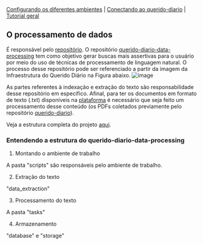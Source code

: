 [Configurando os diferentes ambientes](https://github.com/Luisa-Coelho/qd-data-processing/blob/readme_update/configurando_ambientes.md) | [Conectando ao querido-diario](https://github.com/Luisa-Coelho/qd-data-processing/blob/readme_update/README.md) | [Tutorial geral](https://github.com/Luisa-Coelho/qd-data-processing/blob/readme_update/tutorial.md)

## O processamento de dados

É responsável pelo [repositório](https://github.com/okfn-brasil/querido-diario-data-processing). O repositório [querido-diario-data-processing](https://github.com/okfn-brasil/querido-diario-data-processing) tem como objetivo gerar buscas mais assertivas para o usuário por meio do uso de técnicas de processamento de linguagem natural. O processo desse repositório pode ser referenciado a partir da imagem da Infraestrutura do Querido Diário na Figura abaixo.
![image](https://github.com/Luisa-Coelho/qd-data-processing/assets/87907716/cd6b5589-f4e7-45a0-86a9-5cbb0bf14cb7)

As partes referentes à indexação e extração do texto são responsabilidade desse repositório em específico. Afinal, para ter os documentos em formato de texto (.txt) disponíveis na [plataforma](https://queridodiario.ok.org.br/) é necessário que seja feito um processamento desse conteúdo (os PDFs coletados previamente pelo repositório [querido-diario](https://github.com/okfn-brasil/querido-diario)).

Veja a estrutura completa do projeto [aqui](https://docs.queridodiario.ok.org.br/pt/latest/).

### Entendendo a estrutura do querido-diario-data-processing

1. Montando o ambiente de trabalho

A pasta "scripts" são responsáveis pelo ambiente de trabalho.

2. Extração do texto

"data_extraction"

3. Processamento do texto

A pasta "tasks" 

4. Armazenamento

"database" e "storage"
